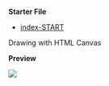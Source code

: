 **Starter File**
* [index-START](https://github.com/wesbos/JavaScript30/blob/master/08%20-%20Fun%20with%20HTML5%20Canvas/index-START.html)

Drawing with HTML Canvas

**Preview**

![](https://i.imgur.com/BlF40im.png?raw=true)
